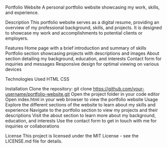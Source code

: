 Portfolio Website
A personal portfolio website showcasing my work, skills, and experience.

Description
This portfolio website serves as a digital resume, providing an overview of my professional background, skills, and projects. It is designed to showcase my work and accomplishments to potential clients or employers.

Features
Home page with a brief introduction and summary of skills
Portfolio section showcasing projects with descriptions and images
About section detailing my background, education, and interests
Contact form for inquiries and messages
Responsive design for optimal viewing on various devices

Technologies Used
HTML
CSS

Installation
Clone the repository: git clone https://github.com/your-username/portfolio-website.git
Open the project folder in your code editor
Open index.html in your web browser to view the portfolio website
Usage
Explore the different sections of the website to learn about my skills and experience
Navigate to the portfolio section to view my projects and their descriptions
Visit the about section to learn more about my background, education, and interests
Use the contact form to get in touch with me for inquiries or collaborations

License
This project is licensed under the MIT License - see the LICENSE.md file for details.